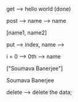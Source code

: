 get --> hello world (done)

post --> name --> name

[name1, name2]

put --> index, name -->

i = 0 --> 0th --> name

["Soumava Banerjee"]

Soumava Banerjee

delete --> delete the data;
